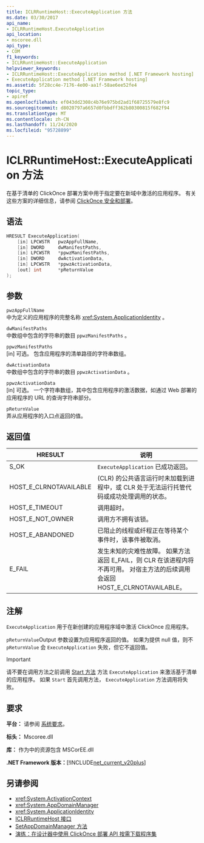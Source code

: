 ```yaml
---
title: ICLRRuntimeHost::ExecuteApplication 方法
ms.date: 03/30/2017
api_name:
- ICLRRuntimeHost.ExecuteApplication
api_location:
- mscoree.dll
api_type:
- COM
f1_keywords:
- ICLRRuntimeHost::ExecuteApplication
helpviewer_keywords:
- ICLRRuntimeHost::ExecuteApplication method [.NET Framework hosting]
- ExecuteApplication method [.NET Framework hosting]
ms.assetid: 5f28cc4e-7176-4e00-aa1f-58ae6ee52fe4
topic_type:
- apiref
ms.openlocfilehash: ef043dd2308c4b76e975bd2ad1f68725579e8fc9
ms.sourcegitcommit: d8020797a6657d0fbbdff362b80300815f682f94
ms.translationtype: MT
ms.contentlocale: zh-CN
ms.lasthandoff: 11/24/2020
ms.locfileid: "95728899"
---
```

# <a name="iclrruntimehostexecuteapplication-method"></a>ICLRRuntimeHost::ExecuteApplication 方法

在基于清单的 ClickOnce 部署方案中用于指定要在新域中激活的应用程序。 有关这些方案的详细信息，请参阅 [ClickOnce 安全和部署](/visualstudio/deployment/clickonce-security-and-deployment)。  
  
## <a name="syntax"></a>语法  
  
```cpp  
HRESULT ExecuteApplication(  
    [in] LPCWSTR   pwzAppFullName,  
    [in] DWORD     dwManifestPaths,  
    [in] LPCWSTR   *ppwzManifestPaths,  
    [in] DWORD     dwActivationData,  
    [in] LPCWSTR   *ppwzActivationData,  
    [out] int      *pReturnValue  
);  
```  
  
## <a name="parameters"></a>参数  

 `pwzAppFullName`  
 中为定义的应用程序的完整名称 <xref:System.ApplicationIdentity> 。  
  
 `dwManifestPaths`  
 中数组中包含的字符串的数目 `ppwzManifestPaths` 。  
  
 `ppwzManifestPaths`  
 [in] 可选。 包含应用程序的清单路径的字符串数组。  
  
 `dwActivationData`  
 中数组中包含的字符串的数目 `ppwzActivationData` 。  
  
 `ppwzActivationData`  
 [in] 可选。 一个字符串数组，其中包含应用程序的激活数据，如通过 Web 部署的应用程序的 URL 的查询字符串部分。  
  
 `pReturnValue`  
 弄从应用程序的入口点返回的值。  
  
## <a name="return-value"></a>返回值  
  
|HRESULT|说明|  
|-------------|-----------------|  
|S_OK|`ExecuteApplication` 已成功返回。|  
|HOST_E_CLRNOTAVAILABLE| (CLR) 的公共语言运行时未加载到进程中，或 CLR 处于无法运行托管代码或成功处理调用的状态。|  
|HOST_E_TIMEOUT|调用超时。|  
|HOST_E_NOT_OWNER|调用方不拥有该锁。|  
|HOST_E_ABANDONED|已阻止的线程或纤程正在等待某个事件时，该事件被取消。|  
|E_FAIL|发生未知的灾难性故障。 如果方法返回 E_FAIL，则 CLR 在该进程内将不再可用。 对宿主方法的后续调用会返回 HOST_E_CLRNOTAVAILABLE。|  
  
## <a name="remarks"></a>注解  

 `ExecuteApplication` 用于在新创建的应用程序域中激活 ClickOnce 应用程序。  
  
 `pReturnValue`Output 参数设置为应用程序返回的值。 如果为提供 null 值，则不 `pReturnValue` 会 `ExecuteApplication` 失败，但它不返回值。  
  
> [!IMPORTANT]
> 请不要在调用方法之前调用 [Start 方法](iclrruntimehost-start-method.md) 方法 `ExecuteApplication` 来激活基于清单的应用程序。 如果 `Start` 首先调用方法， `ExecuteApplication` 方法调用将失败。  
  
## <a name="requirements"></a>要求  

 **平台：** 请参阅 [系统要求](../../get-started/system-requirements.md)。  
  
 **标头：** Mscoree.dll  
  
 **库：** 作为中的资源包含 MSCorEE.dll  
  
 **.NET Framework 版本：**[!INCLUDE[net_current_v20plus](../../../../includes/net-current-v20plus-md.md)]  
  
## <a name="see-also"></a>另请参阅

- <xref:System.ActivationContext>
- <xref:System.AppDomainManager>
- <xref:System.ApplicationIdentity>
- [ICLRRuntimeHost 接口](iclrruntimehost-interface.md)
- [SetAppDomainManager 方法](ihostcontrol-setappdomainmanager-method.md)
- [演练：在设计器中使用 ClickOnce 部署 API 按需下载程序集](/visualstudio/deployment/walkthrough-downloading-assemblies-on-demand-with-the-clickonce-deployment-api-using-the-designer)

